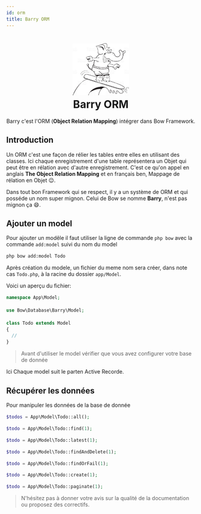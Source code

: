 ```yaml
---
id: orm
title: Barry ORM
---
```


<h1 align="center">
    <img src="https://raw.githubusercontent.com/bowphp/arts/master/barry.jpg" width="150px">
    <br>Barry ORM
</h1>

<p align="center">Barry c'est l'ORM (<strong>Object Relation Mapping</strong>) intégrer dans Bow Framework.</p>

## Introduction

Un ORM c'est une façon de rélier les tables entre elles en utilisant des classes. Ici chaque enregistrement d'une table représentera un Objet qui peut être en rélation avec d'autre enregistrement. C'est ce qu'on appel en anglais **The Object Relation Mapping** et en français ben, Mappage de rélation en Objet :wink:.

Dans tout bon Framework qui se respect, il y a un système de ORM et qui posséde un nom super mignon. Celui de Bow se nomme **Barry**, n'est pas mignon ça :smile:.

## Ajouter un model

Pour ajouter un modêle il faut utiliser la ligne de commande `php bow` avec la commande `add:model` suivi du nom du model

```bash
php bow add:model Todo
```

Après création du modele, un fichier du meme nom sera créer, dans note cas `Todo.php`, à la racine du dossier `app/Model`.

Voici un aperçu du fichier:

```php
namespace App\Model;

use Bow\Database\Barry\Model;

class Todo extends Model
{
  //
}
```

> Avant d'utiliser le model vérifier que vous avez configurer votre base de donnée

Ici Chaque model suit le parten Active Recorde.

## Récupérer les données

Pour manipuler les données de la base de donnée

```php
$todos = App\Model\Todo::all();
```

```php
$todo = App\Model\Todo::find(1);
```

```php
$todo = App\Model\Todo::latest(1);
```

```php
$todo = App\Model\Todo::findAndDelete(1);
```

```php
$todo = App\Model\Todo::findOrFail(1);
```

```php
$todo = App\Model\Todo::create(1);
```

```php
$todo = App\Model\Todo::paginate(1);
```

> N'hésitez pas à donner votre avis sur la qualité de la documentation ou proposez des correctifs.
